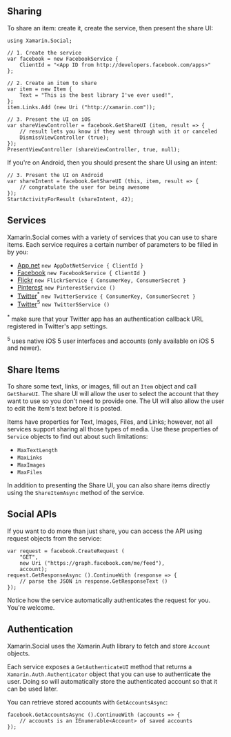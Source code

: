 
## Sharing

To share an item: create it, create the service, then present the share UI:

	using Xamarin.Social;

	// 1. Create the service
	var facebook = new FacebookService {
		ClientId = "<App ID from http://developers.facebook.com/apps>"
	};

	// 2. Create an item to share
	var item = new Item {
		Text = "This is the best library I've ever used!",
	};
	item.Links.Add (new Uri ("http://xamarin.com"));

	// 3. Present the UI on iOS
	var shareViewController = facebook.GetShareUI (item, result => {
		// result lets you know if they went through with it or canceled
		DismissViewController (true);
	});
	PresentViewController (shareViewController, true, null);

If you're on Android, then you should present the share UI using an intent:

	// 3. Present the UI on Android
	var shareIntent = facebook.GetShareUI (this, item, result => {
		// congratulate the user for being awesome
	});
	StartActivityForResult (shareIntent, 42);



## Services

Xamarin.Social comes with a variety of services that you can use to share items. Each service requires a certain number of parameters to be filled in by you:

* [App.net](https://alpha.app.net/developer/apps/) `new AppDotNetService { ClientId }`
* [Facebook](http://developers.facebook.com) `new FacebookService { ClientId }`
* [Flickr](http://www.flickr.com/services/api/) `new FlickrService { ConsumerKey, ConsumerSecret }`
* [Pinterest](http://pinterest.com) `new PinterestService ()`
* [Twitter](http://dev.twitter.com)<sup>*</sup> `new TwitterService { ConsumerKey, ConsumerSecret }`
* [Twitter](http://dev.twitter.com)<sup>5</sup> `new Twitter5Service ()`

<sup>*</sup> make sure that your Twitter app has an authentication callback URL registered in Twitter's app settings.

<sup>5</sup> uses native iOS 5 user interfaces and accounts (only available on iOS 5 and newer).





## Share Items

To share some text, links, or images, fill out an `Item` object and call `GetShareUI`. The share UI will allow the user to select the account that they want to use so you don't need to provide one. The UI will also allow the user to edit the item's text before it is posted.

Items have properties for Text, Images, Files, and Links; however, not all services support sharing all those types of media. Use these properties of `Service` objects to find out about such limitations:

* `MaxTextLength`
* `MaxLinks`
* `MaxImages`
* `MaxFiles`

In addition to presenting the Share UI, you can also share items directly using the `ShareItemAsync` method of the service.



## Social APIs

If you want to do more than just share, you can access the API using request objects from the service:

	var request = facebook.CreateRequest (
		"GET",
		new Uri ("https://graph.facebook.com/me/feed"),
		account);
	request.GetResponseAsync ().ContinueWith (response => {
		// parse the JSON in response.GetResponseText ()
	});

Notice how the service automatically authenticates the request for you. You're welcome.



## Authentication

Xamarin.Social uses the Xamarin.Auth library to fetch and store `Account` objects. 

Each service exposes a `GetAuthenticateUI` method that returns a `Xamarin.Auth.Authenticator` object that you can use to authenticate the user. Doing so will automatically store the authenticated account so that it can be used later.

You can retrieve stored accounts with `GetAccountsAsync`:

	facebook.GetAccountsAsync ().ContinueWith (accounts => {
		// accounts is an IEnumerable<Account> of saved accounts
	});


